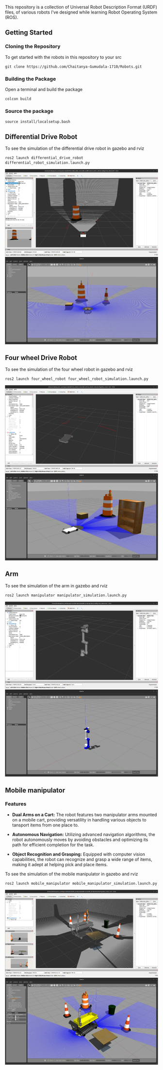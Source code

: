 This repository is a collection of Universal Robot Description Format (URDF) files, of various robots I've designed while learning Robot Operating System (ROS).
## Getting Started

### Cloning the Repository

To get started with the robots in this repository to your src
```
git clone https://github.com/Chaitanya-Gumudala-1710/Robots.git
```
### Building the Package
Open a terminal and build the package
```
colcon build
```

### Source the package
```
source install/localsetup.bash
```
## Differential Drive Robot
To see the simulation of the differential drive robot in gazebo and rviz
```
ros2 launch differential_drive_robot differential_robot_simulation.launch.py 
```
![Differential Drive Robot_1](differential_drive_robot/images/differential_drive_robot_rviz.png)
![Differential Drive Robot_2](differential_drive_robot/images/differential_drive_robot_gazebo.png)

## Four wheel Drive Robot
To see the simulation of the four wheel robot in gazebo and rviz
```
ros2 launch four_wheel_robot four_wheel_robot_simulation.launch.py 
```
![Four Wheel Robot 1](four_wheel_robot/images/four_wheel_robot_rviz.png)
![Four Wheel Robot 2](four_wheel_robot/images/four_wheel_robot_gazebo.png)

## Arm
To see the simulation of the arm in gazebo and rviz
```
ros2 launch manipulator manipulator_simulation.launch.py 
```
![Manipulator 1](manipulator/images/manipulator_rviz.png)
![Manipulator 2](manipulator/images/manipulator_gazebo.png)

## Mobile manipulator
### Features

- **Dual Arms on a Cart:** The robot features two manipulator arms mounted on a mobile cart, providing versatility in handling various objects to tansport items from one place to.

- **Autonomous Navigation:** Utilizing advanced navigation algorithms, the robot autonomously moves by avoiding obstacles and optimizing its path for efficient completion for the task.

- **Object Recognition and Grasping:** Equipped with computer vision capabilities, the robot can recognize and grasp a wide range of items, making it adept at helping pick and place items.

To see the simulation of the mobile manipulator  in gazebo and rviz
```
ros2 launch mobile_manipulator mobile_manipulator_simulation.launch.py 
```
![Mobile Manipulator 1](mobile_manipulator/images/mobile_manipulator_rviz.png)
![Mobile Manipulator 2](mobile_manipulator/images/mobile_manipulator_gazebo.png)
